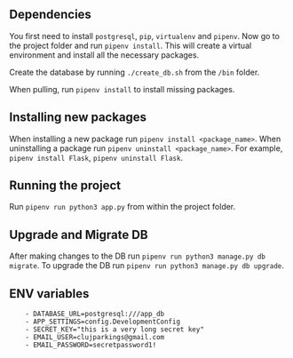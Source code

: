 ## Dependencies

You first need to install `postgresql`, `pip`, `virtualenv` and `pipenv`.
Now go to the project folder and run `pipenv install`. This will create a
virtual environment and install all the necessary packages.

Create the database by running `./create_db.sh` from the `/bin` folder.

When pulling, run `pipenv install` to install missing packages.

## Installing new packages

When installing a new package run `pipenv install <package_name>`.
When uninstalling a package run `pipenv uninstall <package_name>`.
For example, `pipenv install Flask`, `pipenv uninstall Flask`.

## Running the project

Run `pipenv run python3 app.py` from within the project folder.

## Upgrade and Migrate DB

After making changes to the DB run `pipenv run python3 manage.py db migrate`.
To upgrade the DB run `pipenv run python3 manage.py db upgrade`.

## ENV variables

```
    - DATABASE_URL=postgresql:///app_db
    - APP_SETTINGS=config.DevelopmentConfig
    - SECRET_KEY="this is a very long secret key"
    - EMAIL_USER=clujparkings@gmail.com
    - EMAIL_PASSWORD=secretpassword1!
```

